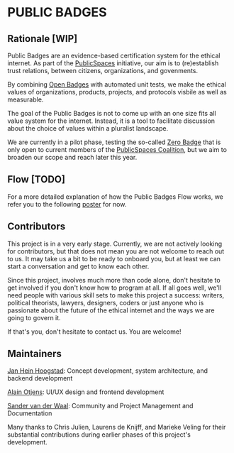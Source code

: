 PUBLIC BADGES
=============

## Rationale [WIP]

Public Badges are an evidence-based certification system for the ethical
internet. As part of the [PublicSpaces](https://publicspaces.net) initiative, 
our aim is to (re)establish trust relations, between citizens, organizations,
and govenments.

By combining [Open Badges](https://openbadges.org/) with automated unit tests,
we make the ethical values of organizations, products, projects, and protocols
visbile as well as measurable. 

The goal of the Public Badges is not to come up with an one size fits all value
system for the internet. Instead, it is a tool to facilitate discussion about
the choice of values within a pluralist landscape.

We are currently in a pilot phase, testing the so-called [Zero
Badge](./ZERO_BADGE.md) that is only open to current members of the 
[PublicSpaces Coalition](https://publicspaces.net/the-coalition/), 
but we aim to broaden our scope and reach later this year.


## Flow [TODO]

For a more detailed explanation of how the Public Badges Flow works, we refer you to the
following [poster](./Poster%20Public%20Badges.pdf) for now. 


## Contributors

This project is in a very early stage. Currently, we are not actively looking for
contributors, but that does not mean you are not welcome to reach out to us. It
may take us a bit to be ready to onboard you, but at least we can start a 
conversation and get to know each other.

Since this project, involves much more than code alone, don't hesitate to get involved 
if you don't know how to program at all. If all goes well, we'll need people with various 
skill sets to make this project a success: writers, political theorists, 
lawyers, designers, coders or just anyone  who is passionate about the future of the ethical 
internet and the ways we are going to govern it. 

If that's you, don't hesitate to contact us. You are welcome!


## Maintainers

[Jan Hein Hoogstad](https://github.com/yeehaa123): Concept development, system architecture, 
and backend development

[Alain Otjens](https://github.com/alain0): UI/UX design and frontend development

[Sander van der Waal](https://github.com/sandervdwaal): Community and Project 
Management and Documentation

Many thanks to Chris Julien, Laurens de Knijff, and Marieke Veling for their
substantial contributions during earlier phases of this project's development.

